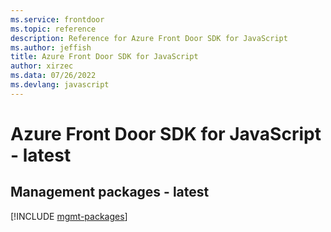 ```yaml
---
ms.service: frontdoor
ms.topic: reference
description: Reference for Azure Front Door SDK for JavaScript
ms.author: jeffish
title: Azure Front Door SDK for JavaScript
author: xirzec
ms.data: 07/26/2022
ms.devlang: javascript
---
```

# Azure Front Door SDK for JavaScript - latest

## Management packages - latest
[!INCLUDE [mgmt-packages](front-door-mgmt-index.md)]